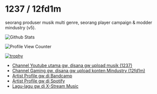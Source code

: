 # 1237 / 12fd1m
seorang produser musik multi genre, seorang player campaign & modder mindustry (v5). 

![Github Stats](https://github-readme-stats.vercel.app/api?username=12fd1m&count_private=true&show_icons=true&include_all_commits=true&hide_border=false&count_private=true&theme=dark&title_color=b9f2ff&text_color=b9f2ff)


![Profile View Counter](https://komarev.com/ghpvc/?username=12fd1m)

[![trophy](https://github-profile-trophy.vercel.app/?username=12fd1m)](https://github.com/ryo-ma/github-profile-trophy)

- [Channel Youtube utama gw, disana gw upload musik (1237)](https://www.youtube.com/channel/UCfaCDOzt7a1zBD48xss7bOQ)
- [Channel Gaming gw, disana gw upload konten Mindustry (12fd1m)](https://www.youtube.com/channel/UCDQSc8IQxRXk-2bG2xJzU2w)
- [Artist Profile gw di Bandcamp](https://1237.bandcamp.com)
- [Artist Profile gw di Spotify](https://open.spotify.com/artist/1fMTuQeURfd35ANZSzFHGQ)
- [Lagu-lagu gw di X-Stream Music](https://www.youtube.com/playlist?list=PL-9JdATROorDakmhMkatx1Hn23jR-hj2y)
